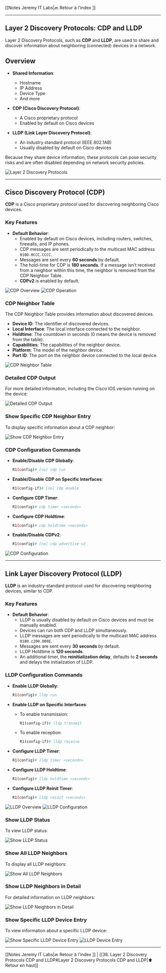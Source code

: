 
 [[Notes Jeremy IT Labs|🔙 Retour à l'index ]]
 
---
## Layer 2 Discovery Protocols: CDP and LLDP

Layer 2 Discovery Protocols, such as **CDP** and **LLDP**, are used to share and discover information about neighboring (connected) devices in a network.

## Overview

- **Shared Information**:
  - Hostname
  - IP Address
  - Device Type
  - And more

- **CDP (Cisco Discovery Protocol)**:
  - A Cisco proprietary protocol
  - Enabled by default on Cisco devices

- **LLDP (Link Layer Discovery Protocol)**:
  - An industry standard protocol (IEEE 802.1AB)
  - Usually disabled by default on Cisco devices

Because they share device information, these protocols can pose security risks and are often disabled depending on network security policies.

![Layer 2 Discovery Protocols](36_cdpAndLldp_01.png)

---

## Cisco Discovery Protocol (CDP)

**CDP** is a Cisco proprietary protocol used for discovering neighboring Cisco devices.

### Key Features

- **Default Behavior**:
  - Enabled by default on Cisco devices, including routers, switches, firewalls, and IP phones.
  - CDP messages are sent periodically to the multicast MAC address `0100.0CCC.CCCC`.
  - Messages are sent every **60 seconds** by default.
  - The hold-time for CDP is **180 seconds**. If a message isn't received from a neighbor within this time, the neighbor is removed from the CDP Neighbor Table.
  - **CDPv2** is enabled by default.

![CDP Overview](36_cdpAndLldp_02.png)
![CDP Operation](36_cdpAndLldp_03.png)

### CDP Neighbor Table

The CDP Neighbor Table provides information about discovered devices.

- **Device ID**: The identifier of discovered devices.
- **Local Interface**: The local interface connected to the neighbor.
- **Holdtime**: The countdown in seconds (0 means the device is removed from the table).
- **Capabilities**: The capabilities of the neighbor device.
- **Platform**: The model of the neighbor device.
- **Port ID**: The port on the neighbor device connected to the local device.

![CDP Neighbor Table](36_cdpAndLldp_04.png)

### Detailed CDP Output

For more detailed information, including the Cisco IOS version running on the device:

![Detailed CDP Output](36_cdpAndLldp_05.png)

### Show Specific CDP Neighbor Entry

To display specific information about a CDP neighbor:

![Show CDP Neighbor Entry](36_cdpAndLldp_06.png)

### CDP Configuration Commands

- **Enable/Disable CDP Globally**:
  ```bash
  R1(config)# [no] cdp run
  ```

- **Enable/Disable CDP on Specific Interfaces**:
  ```bash
  R1(config-if)# [no] cdp enable
  ```

- **Configure CDP Timer**:
  ```bash
  R1(config)# cdp timer <seconds>
  ```

- **Configure CDP Holdtime**:
  ```bash
  R1(config)# cdp holdtime <seconds>
  ```

- **Enable/Disable CDPv2**:
  ```bash
  R1(config)# [no] cdp advertise-v2
  ```

![CDP Configuration](36_cdpAndLldp_07.png)

---

## Link Layer Discovery Protocol (LLDP)

**LLDP** is an industry-standard protocol used for discovering neighboring devices, similar to CDP.

### Key Features

- **Default Behavior**:
  - LLDP is usually disabled by default on Cisco devices and must be manually enabled.
  - Devices can run both CDP and LLDP simultaneously.
  - LLDP messages are sent periodically to the multicast MAC address `0180.c200.000E`.
  - Messages are sent every **30 seconds** by default.
  - LLDP Holdtime is **120 seconds**.
  - An additional timer, the **reinitialization delay**, defaults to **2 seconds** and delays the initialization of LLDP.

### LLDP Configuration Commands

- **Enable LLDP Globally**:
  ```bash
  R1(config)# lldp run
  ```

- **Enable LLDP on Specific Interfaces**:
  - To enable transmission:
    ```bash
    R1(config-if)# lldp transmit
    ```
  - To enable reception:
    ```bash
    R1(config-if)# lldp receive
    ```

- **Configure LLDP Timer**:
  ```bash
  R1(config)# lldp timer <seconds>
  ```

- **Configure LLDP Holdtime**:
  ```bash
  R1(config)# lldp holdtime <seconds>
  ```

- **Configure LLDP Reinit Timer**:
  ```bash
  R1(config)# lldp reinit <seconds>
  ```

![LLDP Overview](36_cdpAndLldp_08.png)
![LLDP Configuration](36_cdpAndLldp_09.png)

### Show LLDP Status

To view LLDP status:

![Show LLDP Status](36_cdpAndLldp_10.png)

### Show All LLDP Neighbors

To display all LLDP neighbors:

![Show All LLDP Neighbors](36_cdpAndLldp_11.png)

### Show LLDP Neighbors in Detail

For detailed information on LLDP neighbors:

![Show LLDP Neighbors in Detail](36_cdpAndLldp_12.png)

### Show Specific LLDP Device Entry

To view information about a specific LLDP device:

![Show Specific LLDP Device Entry](36_cdpAndLldp_13.png)
![LLDP Device Entry](36_cdpAndLldp_14.png)

---

 [[Notes Jeremy IT Labs|🔙 Retour à l'index ]] | [[36. Layer 2 Discovery Protocols CDP and LLDP#Layer 2 Discovery Protocols CDP and LLDP|⬆️ Retour en haut]]

